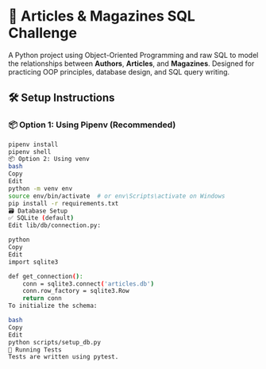 # 📰 Articles & Magazines SQL Challenge

A Python project using Object-Oriented Programming and raw SQL to model the relationships between **Authors**, **Articles**, and **Magazines**. Designed for practicing OOP principles, database design, and SQL query writing.



## 🛠️ Setup Instructions

### 📦 Option 1: Using Pipenv (Recommended)
```bash
pipenv install
pipenv shell
📦 Option 2: Using venv
bash
Copy
Edit
python -m venv env
source env/bin/activate  # or env\Scripts\activate on Windows
pip install -r requirements.txt
🗃️ Database Setup
✅ SQLite (default)
Edit lib/db/connection.py:

python
Copy
Edit
import sqlite3

def get_connection():
    conn = sqlite3.connect('articles.db')
    conn.row_factory = sqlite3.Row
    return conn
To initialize the schema:

bash
Copy
Edit
python scripts/setup_db.py
🧪 Running Tests
Tests are written using pytest.
